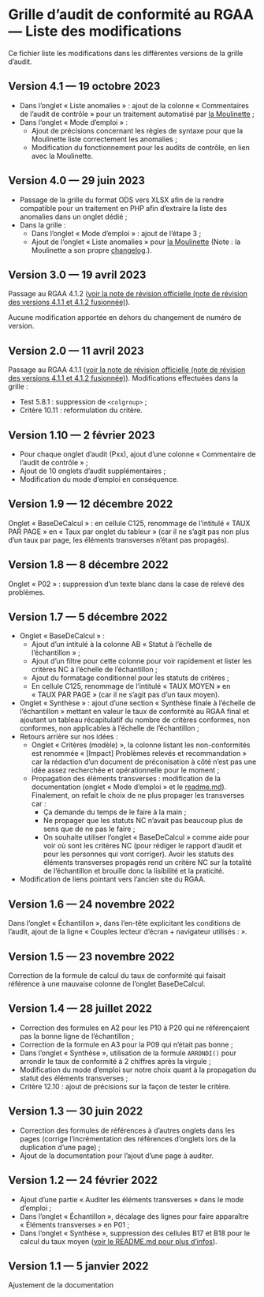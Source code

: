 # Grille d’audit de conformité au RGAA — Liste des modifications

Ce fichier liste les modifications dans les différentes versions de la grille d’audit.

## Version 4.1 — 19 octobre 2023

- Dans l’onglet « Liste anomalies » : ajout de la colonne « Commentaires de l’audit de contrôle » pour un traitement automatisé par [la Moulinette](/moulinette/) ;
- Dans l’onglet « Mode d’emploi » : 
    - Ajout de précisions concernant les règles de syntaxe pour que la Moulinette liste correctement les anomalies ;
    - Modification du fonctionnement pour les audits de contrôle, en lien avec la Moulinette.

## Version 4.0 — 29 juin 2023

- Passage de la grille du format ODS vers XLSX afin de la rendre compatible pour un traitement en PHP afin d’extraire la liste des anomalies dans un onglet dédié ;
- Dans la grille :
    - Dans l’onglet « Mode d’emploi » : ajout de l’étape 3 ;
    - Ajout de l’onglet « Liste anomalies » pour [la Moulinette](/moulinette/) (Note : la Moulinette a son propre [changelog](/moulinette/changelog.md).).

## Version 3.0 — 19 avril 2023

Passage au RGAA 4.1.2 ([voir la note de révision officielle (note de révision des versions 4.1.1 et 4.1.2 fusionnée)](https://accessibilite.numerique.gouv.fr/ressources/notes-de-revision-4-1-2/)).

Aucune modification apportée en dehors du changement de numéro de version.

## Version 2.0 — 11 avril 2023

Passage au RGAA 4.1.1 ([voir la note de révision officielle (note de révision des versions 4.1.1 et 4.1.2 fusionnée)](https://accessibilite.numerique.gouv.fr/ressources/notes-de-revision-4-1-2/)). Modifications effectuées dans la grille :

- Test 5.8.1 : suppression de `<colgroup>` ;
- Critère 10.11 : reformulation du critère.

## Version 1.10 — 2 février 2023

- Pour chaque onglet d’audit (Pxx), ajout d’une colonne « Commentaire de l’audit de contrôle » ;
- Ajout de 10 onglets d’audit supplémentaires ;
- Modification du mode d’emploi en conséquence.

## Version 1.9 — 12 décembre 2022

Onglet « BaseDeCalcul » : en cellule C125, renommage de l’intitulé « TAUX PAR PAGE » en « Taux par onglet du tableur » (car il ne s’agit pas non plus d’un taux par page, les éléments transverses n’étant pas propagés).

## Version 1.8 — 8 décembre 2022

Onglet « P02 » : suppression d’un texte blanc dans la case de relevé des problèmes.

## Version 1.7 — 5 décembre 2022

- Onglet « BaseDeCalcul » :
    - Ajout d’un intitulé à la colonne AB « Statut à l’échelle de l’échantillon » ;
    - Ajout d’un filtre pour cette colonne pour voir rapidement et lister les critères NC à l’échelle de l’échantillon ;
    - Ajout du formatage conditionnel pour les statuts de critères ;
    - En cellule C125, renommage de l’intitulé « TAUX MOYEN » en « TAUX PAR PAGE » (car il ne s’agit pas d’un taux moyen).
- Onglet « Synthèse » : ajout d’une section « Synthèse finale à l’échelle de l’échantillon » mettant en valeur le taux de conformité au RGAA final et ajoutant un tableau récapitulatif du nombre de critères conformes, non conformes, non applicables à l’échelle de l’échantillon ;
- Retours arrière sur nos idées :
    - Onglet « Critères (modèle) », la colonne listant les non-conformités est renommée « [Impact] Problèmes relevés et recommandation » car la rédaction d’un document de préconisation à côté n’est pas une idée assez recherchée et opérationnelle pour le moment ;
    - Propagation des éléments transverses : modification de la documentation (onglet « Mode d’emploi » et le [readme.md](README.md)). Finalement, on refait le choix de ne plus propager les transverses car :
        - Ça demande du temps de le faire à la main ;
        - Ne propager que les statuts NC n’avait pas beaucoup plus de sens que de ne pas le faire ;
        - On souhaite utiliser l’onglet « BaseDeCalcul » comme aide pour voir où sont les critères NC (pour rédiger le rapport d’audit et pour les personnes qui vont corriger). Avoir les statuts des éléments transverses propagés rend un critère NC sur la totalité de l’échantillon et brouille donc la lisibilité et la praticité.
- Modification de liens pointant vers l’ancien site du RGAA.

## Version 1.6 — 24 novembre 2022

Dans l’onglet « Échantillon », dans l’en-tête explicitant les conditions de l’audit, ajout de la ligne « Couples lecteur d’écran + navigateur utilisés : ».

## Version 1.5 — 23 novembre 2022

Correction de la formule de calcul du taux de conformité qui faisait référence à une mauvaise colonne de l’onglet BaseDeCalcul.

## Version 1.4 — 28 juillet 2022

- Correction des formules en A2 pour les P10 à P20 qui ne référençaient pas la bonne ligne de l’échantillon ;
- Correction de la formule en A3 pour la P09 qui n’était pas bonne ;
- Dans l’onglet « Synthèse », utilisation de la formule `ARRONDI()` pour arrondir le taux de conformité à 2 chiffres après la virgule ;
- Modification du mode d’emploi sur notre choix quant à la propagation du statut des éléments transverses ;
- Critère 12.10 : ajout de précisions sur la façon de tester le critère.

## Version 1.3 — 30 juin 2022

- Correction des formules de références à d’autres onglets dans les pages (corrige l’incrémentation des références d’onglets lors de la duplication d’une page) ;
- Ajout de la documentation pour l’ajout d’une page à auditer.

## Version 1.2 — 24 février 2022

- Ajout d’une partie « Auditer les éléments transverses » dans le mode d’emploi ;
- Dans l’onglet « Échantillon », décalage des lignes pour faire apparaître « Éléments transverses » en P01 ;
- Dans l’onglet « Synthèse », suppression des cellules B17 et B18 pour le calcul du taux moyen ([voir le README.md pour plus d’infos](README.md)).

## Version 1.1 — 5 janvier 2022

Ajustement de la documentation
